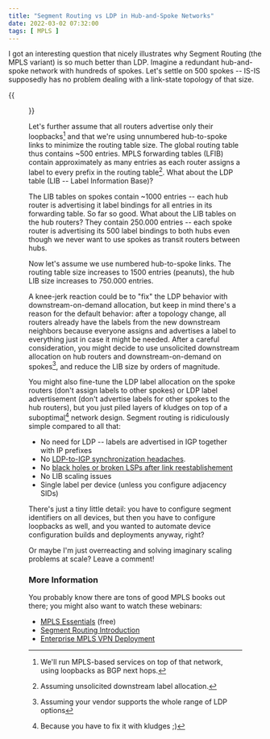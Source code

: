 ```yaml
---
title: "Segment Routing vs LDP in Hub-and-Spoke Networks"
date: 2022-03-02 07:32:00
tags: [ MPLS ]
---
```

I got an interesting question that nicely illustrates why Segment Routing (the MPLS variant) is so much better than LDP. Imagine a redundant hub-and-spoke network with hundreds of spokes. Let's settle on 500 spokes -- IS-IS supposedly has no problem dealing with a link-state topology of that size.

{{<figure src="/2022/03/LDP-Hub-Spoke.jpg">}}

Let's further assume that all routers advertise only their loopbacks[^SVC] and that we're using unnumbered hub-to-spoke links to minimize the routing table size. The global routing table thus contains ~500 entries. MPLS forwarding tables (LFIB) contain approximately as many entries as each router assigns a label to every prefix in the routing table[^DUS]. What about the LDP table (LIB -- Label Information Base)?
<!--more-->
The LIB tables on spokes contain ~1000 entries -- each hub router is advertising it label bindings for all entries in its forwarding table. So far so good. What about the LIB tables on the hub routers? They contain 250.000 entries -- each spoke router is advertising its 500 label bindings to both hubs even though we never want to use spokes as transit routers between hubs.

[^SVC]: We'll run MPLS-based services on top of that network, using loopbacks as BGP next hops.

[^DUS]: Assuming unsolicited downstream label allocation.

Now let's assume we use numbered hub-to-spoke links. The routing table size increases to 1500 entries (peanuts), the hub LIB size increases to 750.000 entries.

A knee-jerk reaction could be to "fix" the LDP behavior with downstream-on-demand allocation, but keep in mind there's a reason for the default behavior: after a topology change, all routers already have the labels from the new downstream neighbors because everyone assigns and advertises a label to everything just in case it might be needed. After a careful consideration, you might decide to use unsolicited downstream allocation on hub routers and downstream-on-demand on spokes[^SUP], and reduce the LIB size by orders of magnitude.

[^SUP]: Assuming your vendor supports the whole range of LDP options

You might also fine-tune the LDP label allocation on the spoke routers (don't assign labels to other spokes) or LDP label advertisement (don't advertise labels for other spokes to the hub routers), but you just piled layers of kludges on top of a suboptimal[^KL] network design. Segment routing is ridiculously simple compared to all that:

[^KL]: Because you have to fix it with kludges ;)

* No need for LDP -- labels are advertised in IGP together with IP prefixes
* No [LDP-to-IGP synchronization headaches](https://blog.ipspace.net/2011/11/ldp-igp-synchronization-in-mpls.html).
* No [black holes or broken LSPs after link reestablishement](https://blog.ipspace.net/2017/08/synchronizing-bgp-and-ospf-or-ospf-and.html)
* No LIB scaling issues
* Single label per device (unless you configure adjacency SIDs)

There's just a tiny little detail: you have to configure segment identifiers on all devices, but then you have to configure loopbacks as well, and you wanted to automate device configuration builds and deployments anyway, right?

Or maybe I'm just overreacting and solving imaginary scaling problems at scale? Leave a comment!

### More Information

You probably know there are tons of good MPLS books out there; you might also want to watch these webinars:

* [MPLS Essentials](https://www.ipspace.net/MPLS_Essentials) (free)
* [Segment Routing Introduction](https://www.ipspace.net/Segment_Routing_Introduction)
* [Enterprise MPLS VPN Deployment](https://www.ipspace.net/Enterprise_MPLS_VPN_Deployment)
